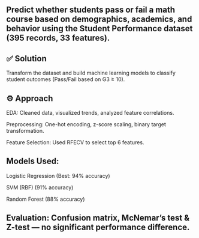 ## Predict whether students pass or fail a math course based on demographics, academics, and behavior using the Student Performance dataset (395 records, 33 features).

## ✅ Solution
Transform the dataset and build machine learning models to classify student outcomes (Pass/Fail based on G3 ≥ 10).

## ⚙️ Approach

EDA: Cleaned data, visualized trends, analyzed feature correlations.

Preprocessing: One-hot encoding, z-score scaling, binary target transformation.

Feature Selection: Used RFECV to select top 6 features.

## Models Used:

Logistic Regression (Best: 94% accuracy)

SVM (RBF) (91% accuracy)

Random Forest (88% accuracy)

## Evaluation: Confusion matrix, McNemar’s test & Z-test — no significant performance difference.
